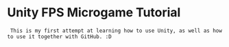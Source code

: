 # Unity FPS Microgame Tutorial

     This is my first attempt at learning how to use Unity, as well as how to use it together with GitHub. :D
